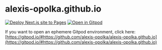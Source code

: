 # alexis-opolka.github.io

[![Deploy Next.js site to Pages](https://github.com/alexis-opolka/alexis-opolka.github.io/actions/workflows/nextjs.yml/badge.svg)](https://github.com/alexis-opolka/alexis-opolka.github.io/actions/workflows/nextjs.yml)
[![Open in Gitpod](https://gitpod.io/button/open-in-gitpod.svg)](https://gitpod.io/#https://github.com/alexis-opolka/alexis-opolka.github.io)

If you want to open an ephemere Gitpod environment, click here: [https://gitpod.io/#https://github.com/alexis-opolka/alexis-opolka.github.io](https://gitpod.io/#https://github.com/alexis-opolka/alexis-opolka.github.io)
